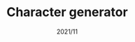 ---
layout: ../../layouts/ProjectLayout.astro
title: Character generator
date: 2021/11
sumary: Art project to generate random profile pictures from a set of images.
tags: 
  - graphic design
  - tool
stack: 
  - illustrator
value: 3
thumbnails: ~
hide: true
---